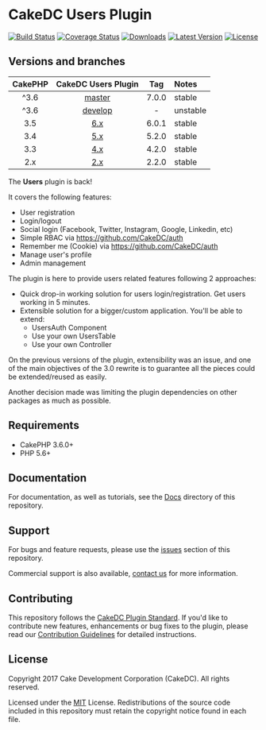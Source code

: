 CakeDC Users Plugin
===================

[![Build Status](https://secure.travis-ci.org/CakeDC/users.png?branch=master)](http://travis-ci.org/CakeDC/users)
[![Coverage Status](https://img.shields.io/codecov/c/gh/CakeDC/users.svg?style=flat-square)](https://codecov.io/gh/CakeDC/users)
[![Downloads](https://poser.pugx.org/CakeDC/users/d/total.png)](https://packagist.org/packages/CakeDC/users)
[![Latest Version](https://poser.pugx.org/CakeDC/users/v/stable.png)](https://packagist.org/packages/CakeDC/users)
[![License](https://poser.pugx.org/CakeDC/users/license.svg)](https://packagist.org/packages/CakeDC/users)

Versions and branches
---------------------

| CakePHP | CakeDC Users Plugin | Tag   | Notes |
| :-------------: | :------------------------: | :--:  | :---- |
| ^3.6             | [master](https://github.com/cakedc/users/tree/master)                      | 7.0.0 | stable |
| ^3.6             | [develop](https://github.com/cakedc/users/tree/develop)                      | - | unstable |
| 3.5             | [6.x](https://github.com/cakedc/users/tree/6.x)                      | 6.0.1 | stable |
| 3.4             | [5.x](https://github.com/cakedc/users/tree/5.x)                      | 5.2.0 | stable |
| 3.3             | [4.x](https://github.com/cakedc/users/tree/4.x)                      | 4.2.0 | stable |
| 2.x             | [2.x](https://github.com/cakedc/users/tree/2.x)                     | 2.2.0 |stable |

The **Users** plugin is back!

It covers the following features:
* User registration
* Login/logout
* Social login (Facebook, Twitter, Instagram, Google, Linkedin, etc)
* Simple RBAC via https://github.com/CakeDC/auth
* Remember me (Cookie) via https://github.com/CakeDC/auth
* Manage user's profile
* Admin management

The plugin is here to provide users related features following 2 approaches:
* Quick drop-in working solution for users login/registration. Get users working in 5 minutes.
* Extensible solution for a bigger/custom application. You'll be able to extend:
  * UsersAuth Component
  * Use your own UsersTable
  * Use your own Controller

On the previous versions of the plugin, extensibility was an issue, and one of the main
objectives of the 3.0 rewrite is to guarantee all the pieces could be extended/reused as
easily.

Another decision made was limiting the plugin dependencies on other packages as much as possible.

Requirements
------------

* CakePHP 3.6.0+
* PHP 5.6+

Documentation
-------------

For documentation, as well as tutorials, see the [Docs](Docs/Home.md) directory of this repository.

Support
-------

For bugs and feature requests, please use the [issues](https://github.com/CakeDC/users/issues) section of this repository.

Commercial support is also available, [contact us](https://www.cakedc.com/contact) for more information.

Contributing
------------

This repository follows the [CakeDC Plugin Standard](https://www.cakedc.com/plugin-standard). If you'd like to contribute new features, enhancements or bug fixes to the plugin, please read our [Contribution Guidelines](https://www.cakedc.com/contribution-guidelines) for detailed instructions.

License
-------

Copyright 2017 Cake Development Corporation (CakeDC). All rights reserved.

Licensed under the [MIT](http://www.opensource.org/licenses/mit-license.php) License. Redistributions of the source code included in this repository must retain the copyright notice found in each file.

